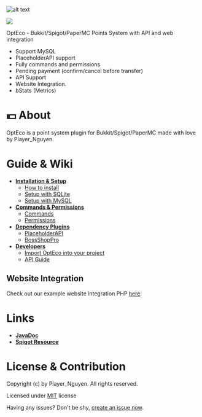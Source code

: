 ![alt text][logo]

[logo]: https://raw.githubusercontent.com/PlayerNguyen/OptEco/0be367354df5f3341272e27604bfe7afe66a26ea/logo/Banner.png "Logo"

[![](https://jitpack.io/v/PlayerNguyen/OptEco.svg)](https://jitpack.io/#PlayerNguyen/OptEco)

OptEco - Bukkit/Spigot/PaperMC Points System with API and web integration
* Support MySQL 
* PlaceholderAPI support
* Fully commands and permissions
* Pending payment (confirm/cancel before transfer)
* API Support
* Website Integration.
* bStats (Metrics) 
# 💵 About
OptEco is a point system plugin for Bukkit/Spigot/PaperMC made with love by Player_Nguyen. 
# Guide & Wiki 
- [**Installation & Setup**](https://github.com/PlayerNguyen/OptEco/wiki/Installation-&-Setup)
  - [How to install](https://github.com/PlayerNguyen/OptEco/wiki/Installation-&-Setup)
  - [Setup with SQLite](https://github.com/PlayerNguyen/OptEco/wiki/Installation-&-Setup#setup-with-sqlite)
  - [Setup with MySQL](https://github.com/PlayerNguyen/OptEco/wiki/Installation-&-Setup#how-to-install-opteco)
- [**Commands & Permissions**](https://github.com/PlayerNguyen/OptEco/wiki/Commands-&-Permissions)
  - [Commands](https://github.com/PlayerNguyen/OptEco/wiki/Commands-&-Permissions#commands)
  - [Permissions](https://github.com/PlayerNguyen/OptEco/wiki/Commands-&-Permissions#permissions)
- [**Dependency Plugins**](https://github.com/PlayerNguyen/OptEco/wiki/Dependency-Plugins)
  - [PlaceholderAPI](https://github.com/PlayerNguyen/OptEco/wiki/Dependency-Plugins#placeholderapi)
  - [BossShopPro](https://github.com/PlayerNguyen/OptEco/wiki/Dependency-Plugins#bossshoppro)
- [**Developers**](https://github.com/PlayerNguyen/OptEco/wiki/Developers)
  - [Import OptEco into your project](https://github.com/PlayerNguyen/OptEco/wiki/Developers#import-opteco-into-your-project)
  - [API Guide](https://github.com/PlayerNguyen/OptEco/wiki/Developers#api-guide)

## Website Integration
Check out our example website integration PHP [here](web_integration).
# Links
- [**JavaDoc**](https://playernguyen.github.io/OptEco/me/playernguyen/opteco/api/OptEcoAPI.html)
- [**Spigot Resource**](https://www.spigotmc.org/resources/76179/)
# License & Contribution 
Copyright (c) by Player_Nguyen. All rights reserved.

Licensed under [MIT](https://github.com/PlayerNguyen/OptEco/blob/master/LICENSE) license

Having any issues? Don't be shy, [create an issue now](https://github.com/PlayerNguyen/OptEco/issues).

